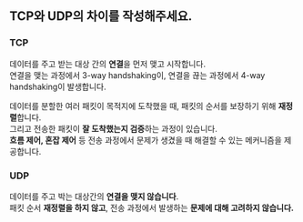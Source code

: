 ## TCP와 UDP의 차이를 작성해주세요.
### TCP
데이터를 주고 받는 대상 간의 **연결**을 먼저 맺고 시작합니다.<br>
연결을 맺는 과정에서 3-way handshaking이, 연결을 끊는 과정에서 4-way handshaking이 발생합니다.<br>

데이터를 분할한 여러 패킷이 목적지에 도착했을 때, 패킷의 순서를 보장하기 위해 **재정렬**합니다.<br>
그리고 전송한 패킷이 **잘 도착했는지 검증**하는 과정이 있습니다.<br>
**흐름 제어, 혼잡 제어** 등 전송 과정에서 문제가 생겼을 때 해결할 수 있는 메커니즘을 제공합니다.<br>

### UDP
데이터를 주고 박는 대상간의 **연결을 맺지 않습니다**.<br>
패킷 순서 **재정렬을 하지 않고**, 전송 과정에서 발생하는 **문제에 대해 고려하지 않습니다.**<br>
